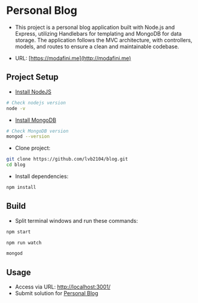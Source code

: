 # Personal Blog
- This project is a personal blog application built with Node.js and Express, utilizing Handlebars for templating and MongoDB for data storage. The application follows the MVC architecture, with controllers, models, and routes to ensure a clean and maintainable codebase.

- URL: [https://modafini.me](http://modafini.me)

## Project Setup

- [Install NodeJS](https://nodejs.org/en/download/package-manager)

```bash
# Check nodejs version
node -v
```

- [Install MongoDB](https://www.mongodb.com/docs/manual/installation/)

```bash
# Check MongoDB version
mongod --version
```

- Clone project:

```bash
git clone https://github.com/lvb2104/blog.git
cd blog
```

- Install dependencies:

```bash
npm install
```

## Build

- Split terminal windows and run these commands:

```bash
npm start
```

```bash
npm run watch
```

```bash
mongod
```

## Usage
- Access via URL: [http://localhost:3001/](http://localhost:3001/)
- Submit solution for [Personal Blog](https://roadmap.sh/projects/personal-blog/solutions)
